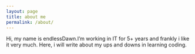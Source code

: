 ```yaml
---
layout: page
title: about me
permalink: /about/
---
```


Hi, my name is endlessDawn.I’m working in IT for 5+ years and frankly i like it very much. Here, i will write about my ups and downs in learning coding.
